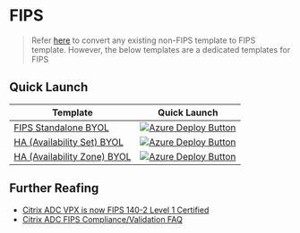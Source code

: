 # FIPS

> Refer [here](./convert_any_template_to_FIPS_template.md) to convert any existing non-FIPS template to FIPS template. However, the below templates are a dedicated templates for FIPS

## Quick Launch

|Template|Quick Launch|
|--|--|
|[FIPS Standalone BYOL](./standalone/3nic)|[![Azure Deploy Button](http://azuredeploy.net/deploybutton.png)](https://portal.azure.com/#create/Microsoft.Template/uri/https%3A%2F%2Fraw.githubusercontent.com%2Fcitrix%2Fcitrix-adc-azure-templates%2Fmaster%2Ftemplates%2Ffips%2Fstandalone%2F3nic%2FmainTemplate.json)|
|[HA (Availability Set) BYOL](./high_availability/availability_set/public_vip/3nic)|[![Azure Deploy Button](http://azuredeploy.net/deploybutton.png)](https://portal.azure.com/#create/Microsoft.Template/uri/https%3A%2F%2Fraw.githubusercontent.com%2Fcitrix%2Fnetscaler-azure-templates%2Fmaster%2Ftemplates%2Ffips%2Fhigh_availability%2Favailability_set%2Fpublic_vip%2F3nic%2FmainTemplate.json)|
|[HA (Availability Zone) BYOL](./high_availability/availability_zone/public_vip/3nic)|[![Azure Deploy Button](http://azuredeploy.net/deploybutton.png)](https://portal.azure.com/#create/Microsoft.Template/uri/https%3A%2F%2Fraw.githubusercontent.com%2Fcitrix%2Fnetscaler-azure-templates%2Fmaster%2Ftemplates%2Ffips%2Fhigh_availability%2Favailability_zone%2Fpublic_vip%2F3nic%2FmainTemplate.json)|

## Further Reafing

* [Citrix ADC VPX is now FIPS 140-2 Level 1 Certified](https://www.citrix.com/blogs/2020/12/07/citrix-adc-vpx-is-now-fips-140-2-level-1-certified/)
* [Citrix ADC FIPS Compliance/Validation FAQ](https://support.citrix.com/article/CTX284897)
